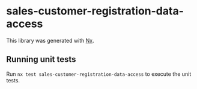 # sales-customer-registration-data-access

This library was generated with [Nx](https://nx.dev).

## Running unit tests

Run `nx test sales-customer-registration-data-access` to execute the unit tests.
